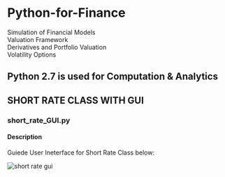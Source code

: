 # Python-for-Finance
Simulation of Financial Models  
Valuation Framework  
Derivatives and Portfolio Valuation  
Volatility Options  

## Python 2.7 is used for Computation & Analytics


## SHORT RATE CLASS WITH GUI 
### short_rate_GUI.py  
#### Description  
Guiede User Ineterface for Short Rate Class below:  
  
![short rate gui](https://user-images.githubusercontent.com/30389323/43771663-5c40ccae-9a59-11e8-8018-328fc3e3ac1f.PNG)
